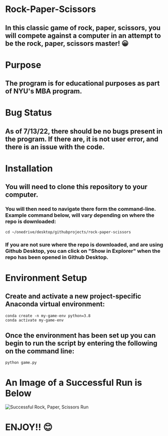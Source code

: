 # **Rock-Paper-Scissors**
## In this classic game of rock, paper, scissors, you will compete against a computer in an attempt to be the rock, paper, scissors master! :grinning:
# **Purpose**
## The program is for educational purposes as part of NYU's MBA program.
# **Bug Status**
## As of 7/13/22, there should be no bugs present in the program. If there are, it is not user error, and there is an issue with the code. 
# **Installation**
## You will need to clone this repository to your computer.
### You will then need to navigate there form the command-line. Example command below, will vary depending on where the repo is downloaded:
```
cd ~/onedrive/desktop/githubprojects/rock-paper-scissors
```
### If you are not sure where the repo is downloaded, and are using Github Desktop, you can click on "Show in Explorer" when the repo has been opened in Github Desktop.
# **Environment Setup**
## Create and activate a new project-specific Anaconda virtual environment:
```
conda create -n my-game-env python=3.8
conda activate my-game-env
```
## Once the environment has been set up you can begin to run the script by entering the following on the command line:
```
python game.py
```
# **An Image of a Successful Run is Below**
![Successful Rock, Paper, Scissors Run](https://i.imgur.com/QFhlELs.png)
# ENJOY!! :blush: